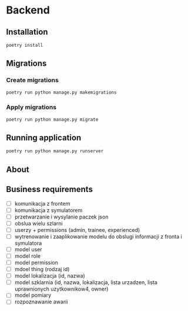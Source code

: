 # Backend

## Installation

```bash
poetry install
```

## Migrations

### Create migrations

```bash
poetry run python manage.py makemigrations
```

### Apply migrations

```bash
poetry run python manage.py migrate
```

## Running application

```bash
poetry run python manage.py runserver
```

## About

## Business requirements

- [ ] komunikacja z frontem
- [ ] komunikacja z symulatorem
- [ ] przetwarzanie i wysylanie paczek json
- [ ] obslua wielu szlarni
- [ ] userzy + permissions (admin, trainee, experienced)
- [ ] wytrenowanie i zaaplikowanie modelu do obslugi informacji z fronta i symulatora
- [ ] model user
- [ ] model role
- [ ] model permission
- [ ] mdoel thing (rodzaj id)
- [ ] model lokalizacja (id, nazwa)
- [ ] model szklarnia (id, nazwa, lokalizacja, lista urzadzen, lista uprawnionych uzytkownikow4, owner)
- [ ] model pomiary
- [ ] rozpoznawanie awarii
